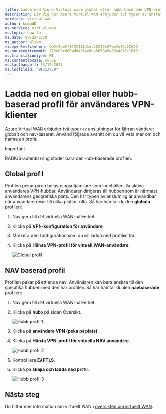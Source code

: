 ```yaml
---
title: Ladda ned Azure Virtual wide global eller hubb-baserade VPN-profiler | Microsoft Docs
description: Lär dig hur Azure Virtual WAN erbjuder två typer av anslutningar för fjärran vändare och hur du hämtar en profil.
services: virtual-wan
author: kumudD
ms.service: virtual-wan
ms.topic: how-to
ms.date: 09/22/2020
ms.author: alzam
ms.openlocfilehash: 6d5c4ba0f1f55119d1ec38296e67ae3e90c52650
ms.sourcegitcommit: 772eb9c6684dd4864e0ba507945a83e48b8c16f0
ms.translationtype: MT
ms.contentlocale: sv-SE
ms.lasthandoff: 03/19/2021
ms.locfileid: "91313730"
---
```

# <a name="download-a-global-or-hub-based-profile-for-user-vpn-clients"></a>Ladda ned en global eller hubb-baserad profil för användares VPN-klienter

Azure Virtual WAN erbjuder två typer av anslutningar för fjärran vändare: globalt och nav-baserat. Använd följande avsnitt om du vill veta mer om och hämta en profil. 

> [!IMPORTANT]
> RADIUS-autentisering stöder bara den Hub-baserade profilen.

## <a name="global-profile"></a>Global profil

Profilen pekar på en belastningsutjämnare som innehåller alla aktiva användares VPN-hubbar. Användaren dirigeras till hubben som är närmast användarens geografiska plats. Den här typen av anslutning är användbar när användare reser till olika platser ofta. Så här hämtar du den **globala** profilen:

1. Navigera till det virtuella WAN-nätverket.
2. Klicka på **VPN-konfiguration för användare**.
3. Markera den konfiguration som du vill ladda ned profilen för.
4. Klicka på **Hämta VPN-profil för virtuell WAN-användare**.

   ![Global profil](./media/global-hub-profile/global1.png)

## <a name="hub-based-profile"></a>NAV baserad profil

Profilen pekar på ett enda nav. Användaren kan bara ansluta till den specifika hubben med den här profilen. Så här hämtar du den **navbaserade** profilen:

1. Navigera till det virtuella WAN-nätverket.
2. Klicka på **hubb** på sidan Översikt.

    ![Hubb profil 1](./media/global-hub-profile/hub1.png)
3. Klicka på **användare VPN (peka på plats)**.
4. Klicka på **Hämta VPN-profil för virtuella NAV användare**.

   ![Hubb profil 2](./media/global-hub-profile/hub2.png)
5. Kontrol lera **EAPTLS**.
6. Klicka på **skapa och ladda ned profil**.

   ![Hubb profil 3](./media/global-hub-profile/download.png)

## <a name="next-steps"></a>Nästa steg

Du hittar mer information om virtuellt WAN i [översikten om virtuellt WAN](virtual-wan-about.md).
